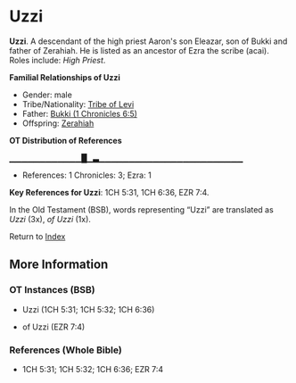 # Uzzi
**Uzzi**. 
A descendant of the high priest Aaron's son Eleazar, son of Bukki and father of Zerahiah. He is listed as an ancestor of Ezra the scribe (acai). 
Roles include: 
_High Priest_. 




**Familial Relationships of Uzzi**


* Gender: male
* Tribe/Nationality: [Tribe of Levi](../../../groups/md/acai/Levi.md)
* Father: [Bukki (1 Chronicles 6:5)](Bukki.2.md)
* Offspring: [Zerahiah](Zerahiah.md)


**OT Distribution of References**

▁▁▁▁▁▁▁▁▁▁▁▁█▁▃▁▁▁▁▁▁▁▁▁▁▁▁▁▁▁▁▁▁▁▁▁▁▁▁
* References: 1 Chronicles: 3; Ezra: 1



**Key References for Uzzi**: 
1CH 5:31, 1CH 6:36, EZR 7:4. 


In the Old Testament (BSB), words representing “Uzzi” are translated as 
*Uzzi* (3x), *of Uzzi* (1x). 




Return to [Index](00-Index.md)

## More Information

### OT Instances (BSB)

* Uzzi (1CH 5:31; 1CH 5:32; 1CH 6:36)

* of Uzzi (EZR 7:4)



### References (Whole Bible)

* 1CH 5:31; 1CH 5:32; 1CH 6:36; EZR 7:4




